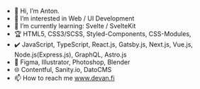 - 👋 Hi, I’m Anton.
- 👀 I’m interested in Web / UI Development
- 🌱 I’m currently learning: Svelte / SvelteKit
- :trophy: HTML5, CSS3/SCSS, Styled-Components, CSS-Modules, 
- :heavy_check_mark: JavaScript, TypeScript, React.js, Gatsby.js, Next.js, Vue.js, Node.js(Express.js), GraphQL, Astro.js
- :art: Figma, Illustrator, Photoshop, Blender
- :globe_with_meridians: Contentful, Sanity.io, DatoCMS
- 📫 How to reach me www.devan.fi

<!---
jnetc/jnetc is a ✨ special ✨ repository because its `README.md` (this file) appears on your GitHub profile.
You can click the Preview link to take a look at your changes.
--->
